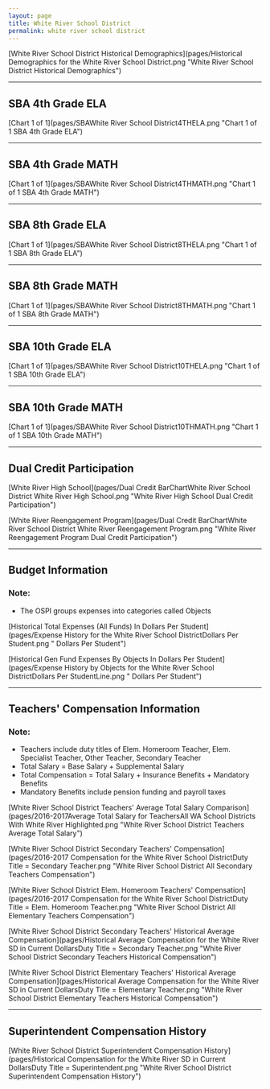 ```yaml
---
layout: page
title: White River School District
permalink: white river school district
---
```



[White River School District Historical Demographics](pages/Historical Demographics for the White River School District.png "White River School District Historical Demographics")

___

## SBA 4th Grade ELA

[Chart 1 of 1](pages/SBAWhite River School District4THELA.png "Chart 1 of 1 SBA 4th Grade ELA")


___

## SBA 4th Grade MATH

[Chart 1 of 1](pages/SBAWhite River School District4THMATH.png "Chart 1 of 1 SBA 4th Grade MATH")


___

## SBA 8th Grade ELA

[Chart 1 of 1](pages/SBAWhite River School District8THELA.png "Chart 1 of 1 SBA 8th Grade ELA")


___

## SBA 8th Grade MATH

[Chart 1 of 1](pages/SBAWhite River School District8THMATH.png "Chart 1 of 1 SBA 8th Grade MATH")


___

## SBA 10th Grade ELA

[Chart 1 of 1](pages/SBAWhite River School District10THELA.png "Chart 1 of 1 SBA 10th Grade ELA")


___

## SBA 10th Grade MATH

[Chart 1 of 1](pages/SBAWhite River School District10THMATH.png "Chart 1 of 1 SBA 10th Grade MATH")


___

## Dual Credit Participation

[White River High School](pages/Dual Credit BarChartWhite River School District White River High School.png "White River High School Dual Credit Participation")

[White River Reengagement Program](pages/Dual Credit BarChartWhite River School District White River Reengagement Program.png "White River Reengagement Program Dual Credit Participation")


___

## Budget Information
### Note:
- The OSPI groups expenses into categories called Objects

[Historical Total Expenses (All Funds) In Dollars Per Student](pages/Expense History for the White River School DistrictDollars Per Student.png " Dollars Per Student")

[Historical Gen Fund Expenses By Objects In Dollars Per Student](pages/Expense History by Objects for the White River School DistrictDollars Per StudentLine.png " Dollars Per Student")


___

## Teachers' Compensation Information
### Note:
- Teachers include duty titles of Elem. Homeroom Teacher, Elem. Specialist Teacher, Other Teacher, Secondary Teacher
- Total Salary = Base Salary + Supplemental Salary
- Total Compensation = Total Salary + Insurance Benefits + Mandatory Benefits
- Mandatory Benefits include pension funding and payroll taxes

[White River School District Teachers' Average Total Salary Comparison](pages/2016-2017Average Total Salary for TeachersAll WA School Districts With White River Highlighted.png "White River School District Teachers Average Total Salary")

[White River School District Secondary Teachers' Compensation](pages/2016-2017 Compensation for the White River School DistrictDuty Title = Secondary Teacher.png "White River School District All Secondary Teachers Compensation")

[White River School District Elem. Homeroom Teachers' Compensation](pages/2016-2017 Compensation for the White River School DistrictDuty Title = Elem. Homeroom Teacher.png "White River School District All Elementary Teachers Compensation")

[White River School District Secondary Teachers' Historical Average Compensation](pages/Historical Average Compensation for the White River SD in Current DollarsDuty Title = Secondary Teacher.png "White River School District Secondary Teachers Historical Compensation")

[White River School District Elementary Teachers' Historical Average Compensation](pages/Historical Average Compensation for the White River SD in Current DollarsDuty Title = Elementary Teacher.png "White River School District Elementary Teachers Historical Compensation")


___

## Superintendent Compensation History

[White River School District Superintendent Compensation History](pages/Historical Compensation for the White River SD in Current DollarsDuty Title = Superintendent.png "White River School District Superintendent Compensation History")

